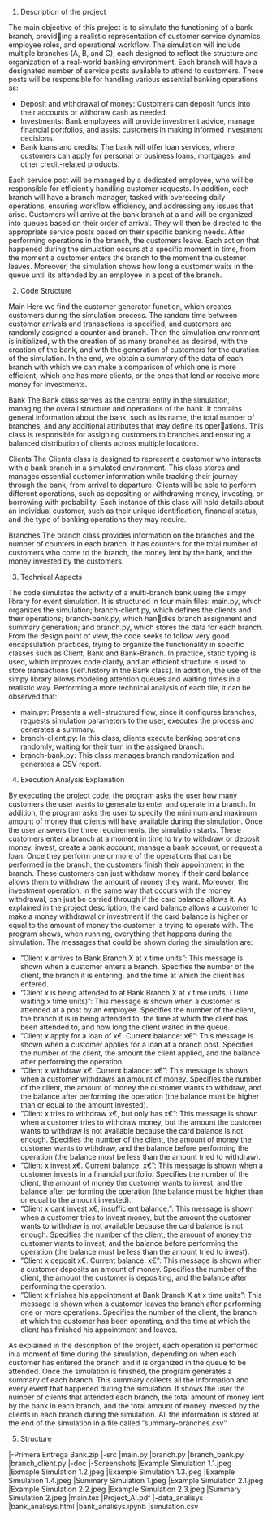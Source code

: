 1. Description of the project

The main objective of this project is to simulate the functioning of a bank branch, providing a realistic representation of customer service dynamics, employee roles, and operational
workflow. The simulation will include multiple branches (A, B, and C), each designed to
reflect the structure and organization of a real-world banking environment.
Each branch will have a designated number of service posts available to attend to customers.
These posts will be responsible for handling various essential banking operations as:
- Deposit and withdrawal of money: Customers can deposit funds into their accounts
or withdraw cash as needed.
- Investments: Bank employees will provide investment advice, manage financial portfolios,
and assist customers in making informed investment decisions.
- Bank loans and credits: The bank will offer loan services, where customers can apply
for personal or business loans, mortgages, and other credit-related products.

Each service post will be managed by a dedicated employee, who will be responsible for
efficiently handling customer requests. In addition, each branch will have a branch manager,
tasked with overseeing daily operations, ensuring workflow efficiency, and addressing any
issues that arise.
Customers will arrive at the bank branch at a and will be organized into queues based on
their order of arrival. They will then be directed to the appropriate service posts based on
their specific banking needs. After performing operations in the branch, the customers leave.
Each action that happened during the simulation occurs at a specific moment in time, from
the moment a customer enters the branch to the moment the customer leaves. Moreover, the
simulation shows how long a customer waits in the queue until its attended by an employee
in a post of the branch.

2. Code Structure

Main
Here we find the customer generator function, which creates customers during the simulation
process. The random time between customer arrivals and transactions is specified, and
customers are randomly assigned a counter and branch. Then the simulation environment is
initialized, with the creation of as many branches as desired, with the creation of the bank,
and with the generation of customers for the duration of the simulation.
In the end, we obtain a summary of the data of each branch with which we can make a
comparison of which one is more efficient, which one has more clients, or the ones that lend
or receive more money for investments.

Bank
The Bank class serves as the central entity in the simulation, managing the overall structure
and operations of the bank. It contains general information about the bank, such as its
name, the total number of branches, and any additional attributes that may define its operations. This class is responsible for assigning customers to branches and ensuring a balanced
distribution of clients across multiple locations.

Clients
The Clients class is designed to represent a customer who interacts with a bank branch
in a simulated environment. This class stores and manages essential customer information
while tracking their journey through the bank, from arrival to departure. Clients will be
able to perform different operations, such as depositing or withdrawing money, investing, or
borrowing with probability.
Each instance of this class will hold details about an individual customer, such as their unique
identification, financial status, and the type of banking operations they may require.

Branches
The branch class provides information on the branches and the number of counters in each
branch. It has counters for the total number of customers who come to the branch, the
money lent by the bank, and the money invested by the customers.

3. Technical Aspects

The code simulates the activity of a multi-branch bank using the simpy library for event
simulation. It is structured in four main files: main.py, which organizes the simulation;
branch-client.py, which defines the clients and their operations; branch-bank.py, which handles branch assignment and summary generation; and branch.py, which stores the data for
each branch.
From the design point of view, the code seeks to follow very good encapsulation practices,
trying to organize the functionality in specific classes such as Client, Bank and Bank-Branch.
In practice, static typing is used, which improves code clarity, and an efficient structure is
used to store transactions (self.history in the Bank class). In addition, the use of the simpy
library allows modeling attention queues and waiting times in a realistic way.
Performing a more technical analysis of each file, it can be observed that:
- main.py: Presents a well-structured flow, since it configures branches, requests simulation
parameters to the user, executes the process and generates a summary.
- branch-client.py: In this class, clients execute banking operations randomly, waiting for
their turn in the assigned branch.
- branch-bank.py: This class manages branch randomization and generates a CSV report.

4. Execution Analysis Explanation

By executing the project code, the program asks the user how many customers the user
wants to generate to enter and operate in a branch. In addition, the program asks the user
to specify the minimum and maximum amount of money that clients will have available
during the simulation. Once the user answers the three requirements, the simulation starts.
These customers enter a branch at a moment in time to try to withdraw or deposit money,
invest, create a bank account, manage a bank account, or request a loan. Once they perform
one or more of the operations that can be performed in the branch, the customers finish their
appointment in the branch.
These customers can just withdraw money if their card balance allows them to withdraw
the amount of money they want. Moreover, the investment operation, in the same way that
occurs with the money withdrawal, can just be carried through if the card balance allows it.
As explained in the project description, the card balance allows a customer to make a money
withdrawal or investment if the card balance is higher or equal to the amount of money the
customer is trying to operate with.
The program shows, when running, everything that happens during the simulation. The
messages that could be shown during the simulation are:
- ”Client x arrives to Bank Branch X at x time units”: This message is shown when
a customer enters a branch. Specifies the number of the client, the branch it is entering, and
the time at which the client has entered.
- ”Client x is being attended to at Bank Branch X at x time units. (Time
waiting x time units)”: This message is shown when a customer is attended at a post by
an employee. Specifies the number of the client, the branch it is in being attended to, the
time at which the client has been attended to, and how long the client waited in the queue.
- ”Client x apply for a loan of x€. Current balance: x€”: This message is shown
when a customer applies for a loan at a branch post. Specifies the number of the client, the
amount the client applied, and the balance after performing the operation.
- ”Client x withdraw x€. Current balance: x€”: This message is shown when a
customer withdraws an amount of money. Specifies the number of the client, the amount of
money the customer wants to withdraw, and the balance after performing the operation (the
balance must be higher than or equal to the amount invested).
- ”Client x tries to withdraw x€, but only has x€”: This message is shown when a
customer tries to withdraw money, but the amount the customer wants to withdraw is not
available because the card balance is not enough. Specifies the number of the client, the
amount of money the customer wants to withdraw, and the balance before performing the
operation (the balance must be less than the amount tried to withdraw).
- ”Client x invest x€. Current balance: x€”: This message is shown when a customer
invests in a financial portfolio. Specifies the number of the client, the amount of money the
customer wants to invest, and the balance after performing the operation (the balance must
be higher than or equal to the amount invested).
- ”Client x cant invest x€, insufficient balance.”: This message is shown when a
customer tries to invest money, but the amount the customer wants to withdraw is not
available because the card balance is not enough. Specifies the number of the client, the
amount of money the customer wants to invest, and the balance before performing the
operation (the balance must be less than the amount tried to invest).
- ”Client x deposit x€. Current balance: x€”: This message is shown when a customer
deposits an amount of money. Specifies the number of the client, the amount the customer
is depositing, and the balance after performing the operation.
- ”Client x finishes his appointment at Bank Branch X at x time units”: This
message is shown when a customer leaves the branch after performing one or more operations.
Specifies the number of the client, the branch at which the customer has been operating, and
the time at which the client has finished his appointment and leaves.

As explained in the description of the project, each operation is performed in a moment of
time during the simulation, depending on when each customer has entered the branch and it
is organized in the queue to be attended.
Once the simulation is finished, the program generates a summary of each branch. This
summary collects all the information and every event that happened during the simulation.
It shows the user the number of clients that attended each branch, the total amount of money
lent by the bank in each branch, and the total amount of money invested by the clients in
each branch during the simulation.
All the information is stored at the end of the simulation in a file called ”summary-branches.csv”.

5. Structure

|-Primera Entrega Bank.zip
  |-src
    |main.py
    |branch.py
    |branch_bank.py
    |branch_client.py
  |-doc
    |-Screenshots
      |Example Simulation 1.1.jpeg
      |Exmaple Simulation 1.2.jpeg
      |Example Simulation 1.3.jpeg
      |Example Simulation 1.4.jpeg
      |Summary Simulation 1.jpeg
      |Example Simulation 2.1.jpeg
      |Example Simulation 2.2.jpeg
      |Example Simulation 2.3.jpeg
      |Summary Simulation 2.jpeg
    |main.tex
    |Project_AI.pdf
  |-data_analisys
    |bank_analisys.html
    |bank_analisys.ipynb
    |simulation.csv
